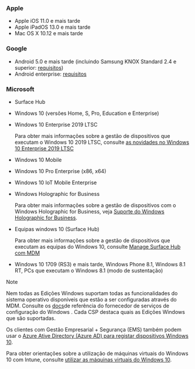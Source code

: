

### <a name="apple"></a>Apple
- Apple iOS 11.0 e mais tarde
- Apple iPadOS 13.0 e mais tarde
- Mac OS X 10.12 e mais tarde

### <a name="google"></a>Google
- Android 5.0 e mais tarde (incluindo Samsung KNOX Standard 2.4 e superior: [requisitos](https://www.samsungknox.com/en/knox-platform/supported-devices/2.4+))
- Android enterprise: [requisitos](https://support.google.com/work/android/topic/9428066)

### <a name="microsoft"></a>Microsoft

- Surface Hub
- Windows 10 (versões Home, S, Pro, Education e Enterprise)
- Windows 10 Enterprise 2019 LTSC

  Para obter mais informações sobre a gestão de dispositivos que executam o Windows 10 2019 LTSC, consulte [as novidades no Windows 10 Enterprise 2019 LTSC](https://docs.microsoft.com/windows/whats-new/ltsc/whats-new-windows-10-2019)
  
- Windows 10 Mobile
- Windows 10 Pro Enterprise (x86, x64)
- Windows 10 IoT Mobile Enterprise
- Windows Holographic for Business

  Para obter mais informações sobre a gestão de dispositivos com o Windows Holographic for Business, veja [Suporte do Windows Holographic for Business](../fundamentals/windows-holographic-for-business.md).

- Equipas windows 10 (Surface Hub)

   Para obter mais informações sobre a gestão de dispositivos que executam as equipas do Windows 10, consulte [Manage Surface Hub com MDM](https://docs.microsoft.com/surface-hub/manage-settings-with-mdm-for-surface-hub)
- Windows 10 1709 (RS3) e mais tarde, Windows Phone 8.1, Windows 8.1 RT, PCs que executam o Windows 8.1 (modo de sustentação)

> [!NOTE]
> Nem todas as Edições Windows suportam todas as funcionalidades do sistema operativo disponíveis que estão a ser configuradas através do MDM. Consulte os [docs](https://docs.microsoft.com/windows/configuration/provisioning-packages/how-it-pros-can-use-configuration-service-providers)de referência do fornecedor de serviços de configuração do Windows . Cada CSP destaca quais as Edições Windows que são suportadas.

Os clientes com Gestão Empresarial + Segurança (EMS) também podem usar o [Azure Ative Directory (Azure AD) para registar dispositivos Windows 10](/intune/windows-enroll).

Para obter orientações sobre a utilização de máquinas virtuais do Windows 10 com Intune, consulte [utilizar as máquinas virtuais do Windows 10](../fundamentals/windows-10-virtual-machines.md).

